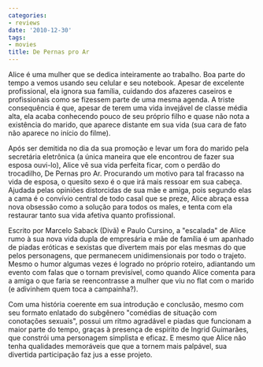 ```yaml
---
categories:
- reviews
date: '2010-12-30'
tags:
- movies
title: De Pernas pro Ar
---
```


Alice é uma mulher que se dedica inteiramente ao trabalho. Boa parte do tempo a vemos usando seu celular e seu notebook. Apesar de excelente profissional, ela ignora sua família, cuidando dos afazeres caseiros e profissionais como se fizessem parte de uma mesma agenda. A triste consequência é que, apesar de terem uma vida invejável de classe média alta, ela acaba conhecendo pouco de seu próprio filho e quase não nota a existência do marido, que aparece distante em sua vida (sua cara de fato não aparece no início do filme).

Após ser demitida no dia da sua promoção e levar um fora do marido pela secretária eletrônica (a única maneira que ele encontrou de fazer sua esposa ouvi-lo), Alice vê sua vida perfeita ficar, com o perdão do trocadilho, De Pernas pro Ar. Procurando um motivo para tal fracasso na vida de esposa, o quesito sexo é o que irá mais ressoar em sua cabeça. Ajudada pelas opiniões distorcidas de sua mãe e amiga, pois segundo elas a cama é o convívio central de todo casal que se preze, Alice abraça essa nova obsessão como a solução para todos os males, e tenta com ela restaurar tanto sua vida afetiva quanto profissional.

Escrito por Marcelo Saback (Divã) e Paulo Cursino, a "escalada" de Alice rumo à sua nova vida dupla de empresária e mãe de família é um apanhado de piadas eróticas e sexistas que divertem mais por elas mesmas do que pelos personagens, que permanecem unidimensionais por todo o trajeto. Mesmo o humor algumas vezes é logrado no próprio roteiro, adiantando um evento com falas que o tornam previsível, como quando Alice comenta para a amiga o que faria se reencontrasse a mulher que viu no flat com o marido (e adivinhem quem toca a campainha?).

Com uma história coerente em sua introdução e conclusão, mesmo com seu formato enlatado do subgênero "comédias de situação com conotações sexuais", possui um ritmo agradável e piadas que funcionam a maior parte do tempo, graças à presença de espírito de Ingrid Guimarães, que constrói uma personagem simplista e eficaz. E mesmo que Alice não tenha qualidades memoráveis que que a tornem mais palpável, sua divertida participação faz jus a esse projeto.